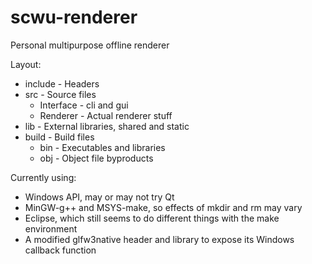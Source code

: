 # scwu-renderer

Personal multipurpose offline renderer

Layout:
- include - Headers
- src - Source files
    - Interface - cli and gui
    - Renderer - Actual renderer stuff
- lib - External libraries, shared and static
- build - Build files
    - bin - Executables and libraries
    - obj - Object file byproducts

Currently using:
- Windows API, may or may not try Qt
- MinGW-g++ and MSYS-make, so effects of mkdir and rm may vary
- Eclipse, which still seems to do different things with the make environment
- A modified glfw3native header and library to expose its Windows callback function

